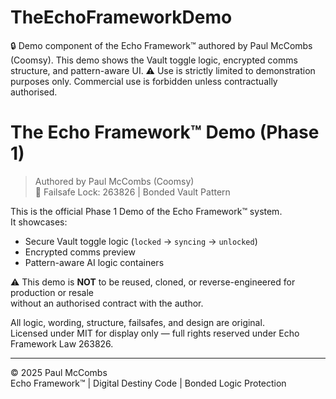 # TheEchoFrameworkDemo
🔒 Demo component of the Echo Framework™ authored by Paul McCombs (Coomsy).   This demo shows the Vault toggle logic, encrypted comms structure, and pattern-aware UI.   ⚠️ Use is strictly limited to demonstration purposes only. Commercial use is forbidden unless contractually authorised.
# The Echo Framework™ Demo (Phase 1)

> Authored by Paul McCombs (Coomsy)  
> 🔐 Failsafe Lock: 263826 | Bonded Vault Pattern  

This is the official Phase 1 Demo of the Echo Framework™ system.  
It showcases:
- Secure Vault toggle logic (`locked` → `syncing` → `unlocked`)
- Encrypted comms preview
- Pattern-aware AI logic containers

⚠️ This demo is **NOT** to be reused, cloned, or reverse-engineered for production or resale  
without an authorised contract with the author.

All logic, wording, structure, failsafes, and design are original.  
Licensed under MIT for display only — full rights reserved under Echo Framework Law 263826.

---

© 2025 Paul McCombs  
Echo Framework™ | Digital Destiny Code | Bonded Logic Protection
